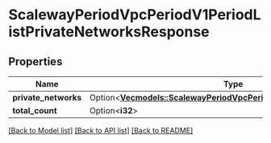 # ScalewayPeriodVpcPeriodV1PeriodListPrivateNetworksResponse

## Properties

Name | Type | Description | Notes
------------ | ------------- | ------------- | -------------
**private_networks** | Option<[**Vec<models::ScalewayPeriodVpcPeriodV1PeriodPrivateNetwork>**](scaleway.vpc.v1.PrivateNetwork.md)> |  | [optional]
**total_count** | Option<**i32**> |  | [optional]

[[Back to Model list]](../README.md#documentation-for-models) [[Back to API list]](../README.md#documentation-for-api-endpoints) [[Back to README]](../README.md)


